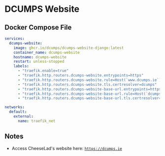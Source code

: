 # DCUMPS Website

## Docker Compose File

```yaml
services:
  dcumps-website:
    image: ghcr.io/dcumps/dcumps-website-django:latest
    container_name: dcumps-website
    hostname: dcumps-website
    restart: unless-stopped
    labels:
      - "traefik.enable=true"
      - "traefik.http.routers.dcumps-website.entrypoints=https"
      - "traefik.http.routers.dcumps-website.rule=Host(`www.dcumps.ie`)"
      - "traefik.http.routers.dcumps-website.tls.certresolver=dcumps"
      - "traefik.http.routers.dcumps-website-base-url.entrypoints=https"
      - "traefik.http.routers.dcumps-website-base-url.rule=Host(`dcumps.ie`)"
      - "traefik.http.routers.dcumps-website-base-url.tls.certresolver=dcumps"

networks:
  default:
    external:
      name: traefik_net
```

## Notes

- Access CheeseLad's website here: [`https://dcumps.ie`](https://dcumps.ie)